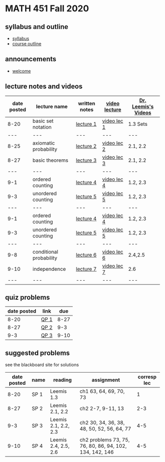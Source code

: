# MATH 451 Fall 2020 

## syllabus and outline

- [syllabus](syllabus/syllabus.pdf)
- [course outline](student_outline.pdf)

## announcements

- [welcome](announce/welcome.md)

## lecture notes and videos

date posted | lecture name | written notes | [video lecture](https://www.youtube.com/playlist?list=PL8bivwGDerXoGLimP2BkNzXXDQNymX44y) | [Dr. Leemis's Videos](http://www.math.wm.edu/~leemis/videos/probability/) | 
---|---|---|---|---
8-20 | basic set notation | [lecture 1](lns/lec1.pdf) | [video lec 1](https://youtu.be/NF-UOA2rXZ4) | 1.3 Sets |
---|---|---|---|---
8-25 | axiomatic probability | [lecture 2](lns/lec2.pdf) | [video lec 2](https://youtu.be/iFYm5HjicjM) | 2.1, 2.2 |
8-27 | basic theorems | [lecture 3](lns/lec3.pdf) | [video lec 3](https://youtu.be/5_0NSyIAfo0) | 2.1, 2.2 |
---|---|---|---|---
9-1 | ordered counting | [lecture 4](lns/lec4.pdf) | [video lec 4](https://youtu.be/XxdEyJmVJPU) | 1.2, 2.3 |
9-3 | unordered counting | [lecture 5](lns/lec5.pdf) | [video lec 5](https://youtu.be/Fm7k6B8z4Gg) | 1.2, 2.3 |
---|---|---|---|---
9-1 | ordered counting | [lecture 4](lns/lec4.pdf) | [video lec 4](https://youtu.be/XxdEyJmVJPU) | 1.2, 2.3 |
9-3 | unordered counting | [lecture 5](lns/lec5.pdf) | [video lec 5](https://youtu.be/Fm7k6B8z4Gg) | 1.2, 2.3 |
---|---|---|---|---
9-8 | conditional probability | [lecture 6](lns/lec6.pdf) | [video lec 6](https://youtu.be/Bfmm6aN_Gxk) | 2.4,2.5 |
9-10 | independence | [lecture 7](lns/lec7.pdf) | [video lec 7](https://youtu.be/8vwDgW9TS-8) | 2.6 |
---|---|---|---|---


## quiz problems

date posted | link | due 
--- | --- | --- 
8-20 | [QP 1](qp/qp1.pdf) | 8-27
8-27 | [QP 2](qp/qp2.pdf) | 9-3
9-3 | [QP 3](qp/qp3.pdf) | 9-10

## suggested problems

see the blackboard site for solutions

date posted | name |  reading| assignment | corresp lec 
--- | --- | --- |--- | ---
8-20 | SP 1 | Leemis 1.3 | ch1 63, 64, 69, 70, 73 | 1
8-27 | SP 2 | Leemis 2.1, 2.2 | ch2 2-7, 9-11, 13 | 2-3
9-3 | SP 3 | Leemis 2.1, 2.2, 2.3 | ch2 30, 34, 36, 38, 48, 50, 52, 56, 64, 77| 4-5
9-10 | SP 4 | Leemis 2.4, 2.5, 2.6 | ch2 problems 73, 75, 76, 80, 86, 94, 102, 134, 142, 146 | 4-5


